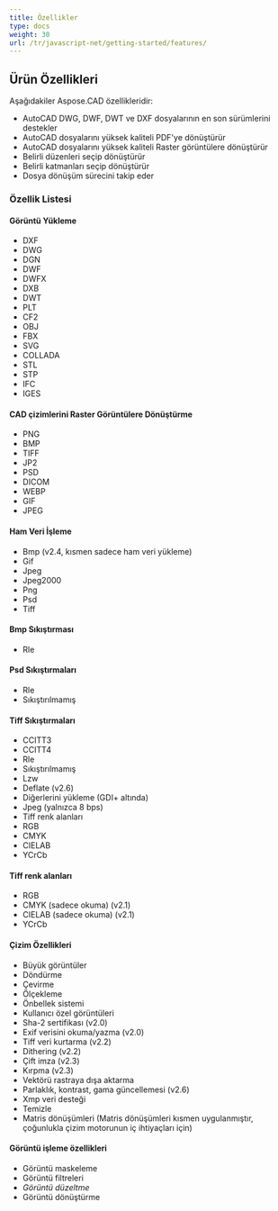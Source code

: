 ```yaml
---
title: Özellikler
type: docs
weight: 30
url: /tr/javascript-net/getting-started/features/
---
```


## **Ürün Özellikleri**
Aşağıdakiler Aspose.CAD özellikleridir:

- AutoCAD DWG, DWF, DWT ve DXF dosyalarının en son sürümlerini destekler
- AutoCAD dosyalarını yüksek kaliteli PDF'ye dönüştürür
- AutoCAD dosyalarını yüksek kaliteli Raster görüntülere dönüştürür
- Belirli düzenleri seçip dönüştürür
- Belirli katmanları seçip dönüştürür
- Dosya dönüşüm sürecini takip eder

### **Özellik Listesi**
#### **Görüntü Yükleme**
- DXF
- DWG
- DGN
- DWF
- DWFX
- DXB
- DWT
- PLT
- CF2
- OBJ
- FBX
- SVG
- COLLADA
- STL
- STP
- IFC
- IGES

#### **CAD çizimlerini Raster Görüntülere Dönüştürme**
- PNG
- BMP
- TIFF
- JP2
- PSD
- DICOM
- WEBP
- GIF
- JPEG

#### **Ham Veri İşleme**
- Bmp (v2.4, kısmen sadece ham veri yükleme)
- Gif
- Jpeg
- Jpeg2000
- Png
- Psd
- Tiff

#### **Bmp Sıkıştırması**
- Rle

#### **Psd Sıkıştırmaları**
- Rle
- Sıkıştırılmamış

#### **Tiff Sıkıştırmaları**
- CCITT3
- CCITT4
- Rle
- Sıkıştırılmamış
- Lzw
- Deflate (v2.6)
- Diğerlerini yükleme (GDI+ altında)
- Jpeg (yalnızca 8 bps)
- Tiff renk alanları
- RGB
- CMYK
- CIELAB
- YCrCb

#### **Tiff renk alanları**
- RGB    
- CMYK (sadece okuma) (v2.1)
- CIELAB (sadece okuma) (v2.1)
- YCrCb

#### **Çizim Özellikleri**
- Büyük görüntüler    
- Döndürme    
- Çevirme    
- Ölçekleme    
- Önbellek sistemi    
- Kullanıcı özel görüntüleri    
- Sha-2 sertifikası (v2.0)
- Exif verisini okuma/yazma (v2.0)
- Tiff veri kurtarma (v2.2)
- Dithering (v2.2)
- Çift imza (v2.3)
- Kırpma (v2.3)
- Vektörü rastraya dışa aktarma    
- Parlaklık, kontrast, gama güncellemesi (v2.6)
- Xmp veri desteği
- Temizle
- Matris dönüşümleri (Matris dönüşümleri kısmen uygulanmıştır, çoğunlukla çizim motorunun iç ihtiyaçları için)

#### **Görüntü işleme özellikleri**
- Görüntü maskeleme
- Görüntü filtreleri
- *Görüntü düzeltme*
- Görüntü dönüştürme
